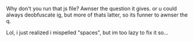 Why don't you run that js file?
Awnser the question it gives.
or u could always deobfuscate ig, but more of thats latter, so its funner to awnser the q.

Lol, i just realized i mispelled "spaces", but im too lazy to fix it so...
